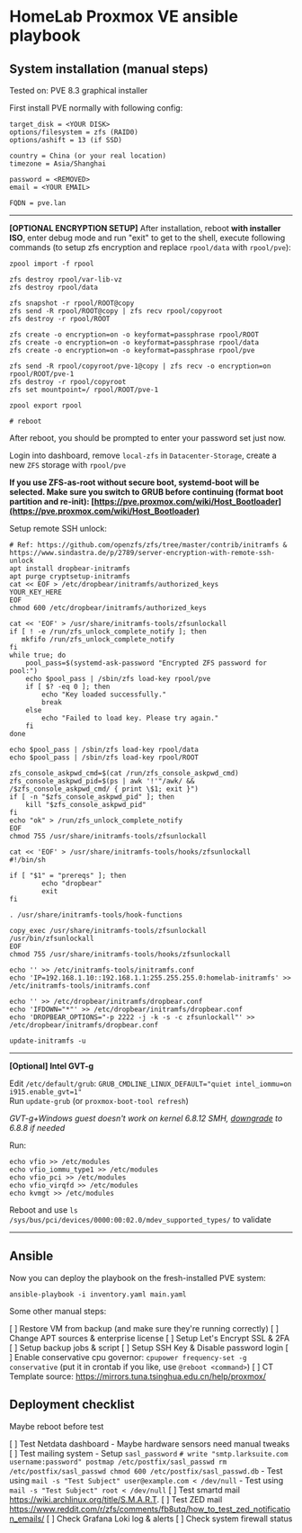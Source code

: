 # HomeLab Proxmox VE ansible playbook

## System installation (manual steps)

Tested on: PVE 8.3 graphical installer

First install PVE normally with following config:

```
target_disk = <YOUR DISK>
options/filesystem = zfs (RAID0)
options/ashift = 13 (if SSD)

country = China (or your real location)
timezone = Asia/Shanghai

password = <REMOVED>
email = <YOUR EMAIL>

FQDN = pve.lan
```

---

**[OPTIONAL ENCRYPTION SETUP]** After installation, reboot **with installer ISO**, enter debug mode and run "exit" to get to the shell, execute following commands (to setup zfs encryption and replace `rpool/data` with `rpool/pve`):

```
zpool import -f rpool

zfs destroy rpool/var-lib-vz
zfs destroy rpool/data

zfs snapshot -r rpool/ROOT@copy
zfs send -R rpool/ROOT@copy | zfs recv rpool/copyroot
zfs destroy -r rpool/ROOT

zfs create -o encryption=on -o keyformat=passphrase rpool/ROOT
zfs create -o encryption=on -o keyformat=passphrase rpool/data
zfs create -o encryption=on -o keyformat=passphrase rpool/pve

zfs send -R rpool/copyroot/pve-1@copy | zfs recv -o encryption=on rpool/ROOT/pve-1
zfs destroy -r rpool/copyroot
zfs set mountpoint=/ rpool/ROOT/pve-1

zpool export rpool

# reboot
```

After reboot, you should be prompted to enter your password set just now.

Login into dashboard, remove `local-zfs` in `Datacenter-Storage`, create a new `ZFS` storage with `rpool/pve`

**If you use ZFS-as-root without secure boot, systemd-boot will be selected. Make sure you switch to GRUB before continuing (format boot partition and re-init): [https://pve.proxmox.com/wiki/Host_Bootloader](https://pve.proxmox.com/wiki/Host_Bootloader)**

Setup remote SSH unlock:

```
# Ref: https://github.com/openzfs/zfs/tree/master/contrib/initramfs & https://www.sindastra.de/p/2789/server-encryption-with-remote-ssh-unlock
apt install dropbear-initramfs
apt purge cryptsetup-initramfs
cat << EOF > /etc/dropbear/initramfs/authorized_keys
YOUR_KEY_HERE
EOF
chmod 600 /etc/dropbear/initramfs/authorized_keys

cat << 'EOF' > /usr/share/initramfs-tools/zfsunlockall
if [ ! -e /run/zfs_unlock_complete_notify ]; then
   mkfifo /run/zfs_unlock_complete_notify
fi
while true; do
    pool_pass=$(systemd-ask-password "Encrypted ZFS password for pool:")
    echo $pool_pass | /sbin/zfs load-key rpool/pve
    if [ $? -eq 0 ]; then
        echo "Key loaded successfully."
        break
    else
        echo "Failed to load key. Please try again."
    fi
done

echo $pool_pass | /sbin/zfs load-key rpool/data
echo $pool_pass | /sbin/zfs load-key rpool/ROOT

zfs_console_askpwd_cmd=$(cat /run/zfs_console_askpwd_cmd)
zfs_console_askpwd_pid=$(ps | awk '!'"/awk/ && /$zfs_console_askpwd_cmd/ { print \$1; exit }")
if [ -n "$zfs_console_askpwd_pid" ]; then
    kill "$zfs_console_askpwd_pid"
fi
echo "ok" > /run/zfs_unlock_complete_notify
EOF
chmod 755 /usr/share/initramfs-tools/zfsunlockall

cat << 'EOF' > /usr/share/initramfs-tools/hooks/zfsunlockall
#!/bin/sh

if [ "$1" = "prereqs" ]; then
        echo "dropbear"
        exit
fi

. /usr/share/initramfs-tools/hook-functions

copy_exec /usr/share/initramfs-tools/zfsunlockall /usr/bin/zfsunlockall
EOF
chmod 755 /usr/share/initramfs-tools/hooks/zfsunlockall

echo '' >> /etc/initramfs-tools/initramfs.conf
echo 'IP=192.168.1.10::192.168.1.1:255.255.255.0:homelab-initramfs' >> /etc/initramfs-tools/initramfs.conf

echo '' >> /etc/dropbear/initramfs/dropbear.conf
echo 'IFDOWN="*"' >> /etc/dropbear/initramfs/dropbear.conf
echo 'DROPBEAR_OPTIONS="-p 2222 -j -k -s -c zfsunlockall"' >> /etc/dropbear/initramfs/dropbear.conf

update-initramfs -u
```
---

**[Optional] Intel GVT-g**  

Edit `/etc/default/grub`:  `GRUB_CMDLINE_LINUX_DEFAULT="quiet intel_iommu=on i915.enable_gvt=1"`  
Run `update-grub` (or `proxmox-boot-tool refresh`)

*GVT-g+Windows guest doesn't work on kernel 6.8.12 SMH, [downgrade](https://forum.proxmox.com/threads/downgrade-kernel-from-6-8-to-6-7.156205/) to 6.8.8 if needed*

Run:
```
echo vfio >> /etc/modules
echo vfio_iommu_type1 >> /etc/modules
echo vfio_pci >> /etc/modules
echo vfio_virqfd >> /etc/modules
echo kvmgt >> /etc/modules
```

Reboot and use `ls /sys/bus/pci/devices/0000:00:02.0/mdev_supported_types/` to validate  

---

## Ansible

Now you can deploy the playbook on the fresh-installed PVE system:

```
ansible-playbook -i inventory.yaml main.yaml
```

Some other manual steps:

[ ] Restore VM from backup (and make sure they're running correctly)
[ ] Change APT sources & enterprise license
[ ] Setup Let's Encrypt SSL & 2FA
[ ] Setup backup jobs & script
[ ] Setup SSH Key & Disable password login
[ ] Enable conservative cpu governor: `cpupower frequency-set -g conservative` (put it in crontab if you like, use `@reboot <command>`)
[ ] CT Template source: https://mirrors.tuna.tsinghua.edu.cn/help/proxmox/

## Deployment checklist

Maybe reboot before test

[ ] Test Netdata dashboard
    - Maybe hardware sensors need manual tweaks
[ ] Test mailing system
    - Setup `sasl_password`
      ```
      # write "smtp.larksuite.com username:password"
      postmap /etc/postfix/sasl_passwd
      rm /etc/postfix/sasl_passwd
      chmod 600 /etc/postfix/sasl_passwd.db
      ```
    - Test using `mail -s "Test Subject" user@example.com < /dev/null`
    - Test using `mail -s "Test Subject" root < /dev/null`
[ ] Test smartd mail
    https://wiki.archlinux.org/title/S.M.A.R.T.
[ ] Test ZED mail
    https://www.reddit.com/r/zfs/comments/fb8utq/how_to_test_zed_notification_emails/
[ ] Check Grafana Loki log & alerts
[ ] Check system firewall status

